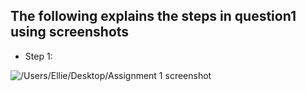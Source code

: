 ## The following explains the steps in question1 using screenshots 

* Step 1:


![/Users/Ellie/Desktop/Assignment 1 screenshot](question1.a.mkdir.png)
